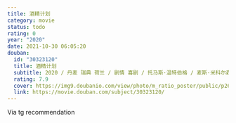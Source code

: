 ```yaml
---
title: 酒精计划
category: movie
status: todo
rating: 0
year: "2020"
date: 2021-10-30 06:05:20
douban:
  id: "30323120"
  title: 酒精计划
  subtitle: 2020 / 丹麦 瑞典 荷兰 / 剧情 喜剧 / 托马斯·温特伯格 / 麦斯·米科尔森 托玛斯·博·拉森
  rating: 7.9
  cover: https://img9.doubanio.com/view/photo/m_ratio_poster/public/p2628440526.jpg
  link: https://movie.douban.com/subject/30323120/
---
```


Via tg recommendation 